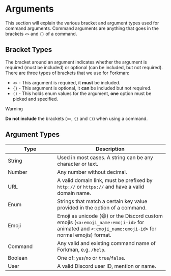 # Arguments

This section will explain the various bracket and argument types used for command arguments. Command arguments are anything that goes in the brackets `<>` and `{}` of a command.

## Bracket Types

The bracket around an argument indicates whether the argument is required (must be included) or optional (can be included, but not required). There are three types of brackets that we use for Forkman:

* `<>` - This argument is required, it **must** be included.
* `{}` - This argument is optional, it **can** be included but not required.
* `()` - This holds enum values for the argument, **one** option must be picked and specified.

> [!WARNING]
> **Do not include** the brackets (`<>`, `{}` and `()`) when using a command.

## Argument Types

<table data-full-width="false"><thead><tr><th width="139">Type</th><th>Description</th></tr></thead><tbody><tr><td>String</td><td>Used in most cases. A string can be any character or text.</td></tr><tr><td>Number</td><td>Any number without decimal.</td></tr><tr><td>URL</td><td>A valid domain link, must be prefixed by <code>http://</code> or <code>https://</code> and have a valid domain name.</td></tr><tr><td>Enum</td><td>Strings that match a certain key value provided in the option of a command.</td></tr><tr><td>Emoji</td><td>Emoji as unicode (😄) or the Discord custom emojis (<code>&#x3C;a:emoji_name:emoji-id></code> for animated and <code>&#x3C;:emoji_name:emoji-id></code> for normal emojis) format.</td></tr><tr><td>Command</td><td>Any valid and existing command name of Forkman, e.g. <code>/help</code>.</td></tr><tr><td>Boolean</td><td>One of: <code>yes</code>/<code>no</code> or <code>true</code>/<code>false</code>.</td></tr><tr><td>User</td><td>A valid Discord user ID, mention or name.</td></tr></tbody></table>
